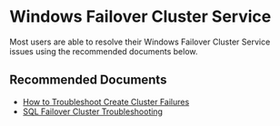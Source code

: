 <properties
	pageTitle="Windows Failover Cluster Service"
	description="Windows Failover Cluster Service"
	service="microsoft.compute"
	resource="virtualmachines"
	ms.author="amamun"
	authors="amamun"
	displayOrder=""
	selfHelpType="generic"
	supportTopicIds="32633530"
	resourceTags="windowsSQL"
	productPesIds="14745"
	cloudEnvironments="public,fairfax"
	articleId="5144635e-687c-11ea-bc55-0242ac130003"
	ownershipId="AzureData_AzureSQLVM"
/>

# Windows Failover Cluster Service

Most users are able to resolve their Windows Failover Cluster Service issues using the recommended documents below.

## **Recommended Documents**

* [How to Troubleshoot Create Cluster Failures](https://techcommunity.microsoft.com/t5/failover-clustering/how-to-troubleshoot-create-cluster-failures/ba-p/371780)
* [SQL Failover Cluster Troubleshooting](https://docs.microsoft.com/sql/sql-server/failover-clusters/windows/failover-cluster-troubleshooting?view=sql-server-ver15)
